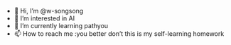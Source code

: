 - 👋 Hi, I’m @w-songsong
- 👀 I’m interested in AI 
- 🌱 I’m currently learning pathyou
- 📫 How to reach me :you better don’t 
  this is my self-learning  homework
